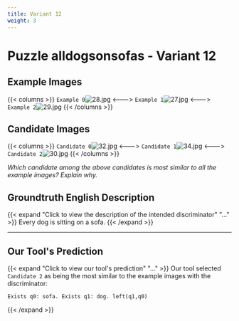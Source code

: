 ```yaml
---
title: Variant 12
weight: 3
---
```


# Puzzle alldogsonsofas - Variant 12

## Example Images
{{< columns >}}
`Example 0`![28.jpg](/natscene_data/images/28.jpg)
<--->
`Example 1`![27.jpg](/natscene_data/images/27.jpg)
<--->
`Example 2`![29.jpg](/natscene_data/images/29.jpg)
{{< /columns >}}

## Candidate Images
{{< columns >}}
`Candidate 0`![32.jpg](/natscene_data/images/32.jpg)
<--->
`Candidate 1`![34.jpg](/natscene_data/images/34.jpg)
<--->
`Candidate 2`![30.jpg](/natscene_data/images/30.jpg)
{{< /columns >}}

*Which candidate among the above candidates is most similar to all the example images? Explain why.*

## Groundtruth English Description

{{< expand "Click to view the description of the intended discriminator" "..." >}}
Every dog is sitting on a sofa.
{{< /expand >}}

---



## Our Tool's Prediction

{{< expand "Click to view our tool's prediction" "..." >}}
Our tool selected `Candidate 2` as being the most similar to the example images with the discriminator:
```plaintext
Exists q0: sofa. Exists q1: dog. left(q1,q0)
```
{{< /expand >}}
